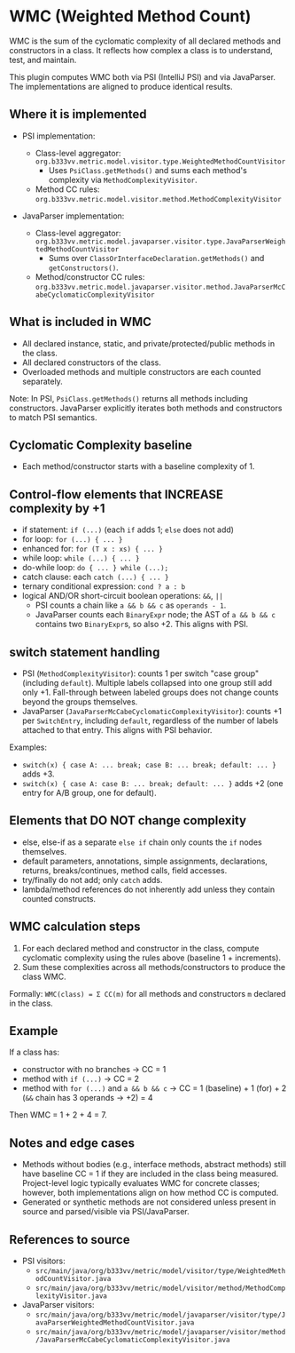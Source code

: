 # WMC (Weighted Method Count)

WMC is the sum of the cyclomatic complexity of all declared methods and constructors in a class. It reflects how complex a class is to understand, test, and maintain.

This plugin computes WMC both via PSI (IntelliJ PSI) and via JavaParser. The implementations are aligned to produce identical results.

## Where it is implemented

- PSI implementation:
  - Class-level aggregator: `org.b333vv.metric.model.visitor.type.WeightedMethodCountVisitor`
    - Uses `PsiClass.getMethods()` and sums each method's complexity via `MethodComplexityVisitor`.
  - Method CC rules: `org.b333vv.metric.model.visitor.method.MethodComplexityVisitor`

- JavaParser implementation:
  - Class-level aggregator: `org.b333vv.metric.model.javaparser.visitor.type.JavaParserWeightedMethodCountVisitor`
    - Sums over `ClassOrInterfaceDeclaration.getMethods()` and `getConstructors()`.
  - Method/constructor CC rules: `org.b333vv.metric.model.javaparser.visitor.method.JavaParserMcCabeCyclomaticComplexityVisitor`

## What is included in WMC

- All declared instance, static, and private/protected/public methods in the class.
- All declared constructors of the class.
- Overloaded methods and multiple constructors are each counted separately.

Note: In PSI, `PsiClass.getMethods()` returns all methods including constructors. JavaParser explicitly iterates both methods and constructors to match PSI semantics.

## Cyclomatic Complexity baseline

- Each method/constructor starts with a baseline complexity of 1.

## Control-flow elements that INCREASE complexity by +1

- if statement: `if (...)` (each `if` adds 1; `else` does not add)
- for loop: `for (...) { ... }`
- enhanced for: `for (T x : xs) { ... }`
- while loop: `while (...) { ... }`
- do-while loop: `do { ... } while (...);`
- catch clause: each `catch (...) { ... }`
- ternary conditional expression: `cond ? a : b`
- logical AND/OR short-circuit boolean operations: `&&`, `||`
  - PSI counts a chain like `a && b && c` as `operands - 1`.
  - JavaParser counts each `BinaryExpr` node; the AST of `a && b && c` contains two `BinaryExpr`s, so also +2. This aligns with PSI.

## switch statement handling

- PSI (`MethodComplexityVisitor`): counts 1 per switch "case group" (including `default`). Multiple labels collapsed into one group still add only +1. Fall-through between labeled groups does not change counts beyond the groups themselves.
- JavaParser (`JavaParserMcCabeCyclomaticComplexityVisitor`): counts +1 per `SwitchEntry`, including `default`, regardless of the number of labels attached to that entry. This aligns with PSI behavior.

Examples:
- `switch(x) { case A: ... break; case B: ... break; default: ... }` adds +3.
- `switch(x) { case A: case B: ... break; default: ... }` adds +2 (one entry for A/B group, one for default).

## Elements that DO NOT change complexity

- else, else-if as a separate `else if` chain only counts the `if` nodes themselves.
- default parameters, annotations, simple assignments, declarations, returns, breaks/continues, method calls, field accesses.
- try/finally do not add; only `catch` adds.
- lambda/method references do not inherently add unless they contain counted constructs.

## WMC calculation steps

1. For each declared method and constructor in the class, compute cyclomatic complexity using the rules above (baseline 1 + increments).
2. Sum these complexities across all methods/constructors to produce the class WMC.

Formally: `WMC(class) = Σ CC(m)` for all methods and constructors `m` declared in the class.

## Example

If a class has:
- constructor with no branches → CC = 1
- method with `if (...)` → CC = 2
- method with `for (...)` and `a && b && c` → CC = 1 (baseline) + 1 (for) + 2 (`&&` chain has 3 operands → +2) = 4

Then WMC = 1 + 2 + 4 = 7.

## Notes and edge cases

- Methods without bodies (e.g., interface methods, abstract methods) still have baseline CC = 1 if they are included in the class being measured. Project-level logic typically evaluates WMC for concrete classes; however, both implementations align on how method CC is computed.
- Generated or synthetic methods are not considered unless present in source and parsed/visible via PSI/JavaParser.

## References to source

- PSI visitors:
  - `src/main/java/org/b333vv/metric/model/visitor/type/WeightedMethodCountVisitor.java`
  - `src/main/java/org/b333vv/metric/model/visitor/method/MethodComplexityVisitor.java`
- JavaParser visitors:
  - `src/main/java/org/b333vv/metric/model/javaparser/visitor/type/JavaParserWeightedMethodCountVisitor.java`
  - `src/main/java/org/b333vv/metric/model/javaparser/visitor/method/JavaParserMcCabeCyclomaticComplexityVisitor.java`
